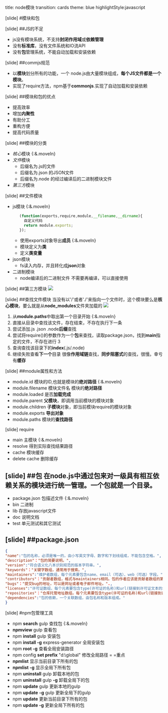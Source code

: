 title: node模块
transition: cards
theme: blue
highlightStyle:javascript

[slide]
#模块和包


[slide]
##JS的不足
- js没有模块系统，不支持**封闭作用域**或**依赖管理**
- 没有**标准库**，没有文件系统和IO流API
- 没有**包**管理系统，不能自动加载和安装依赖

[slide]
##commjs规范
- 以**模块**划分所有的功能，一个 node.js由大量模块组成，**每个JS文件都是一个模块**。
- 实现了require方法，npm基于**commonjs**.实现了自动加载和安装依赖

[slide]
##模块和包的优点
- 提高效率
- 增加**内聚性**
- 有助分工
- 重构方便
- 提高代码质量

[slide]
##模块的分类 
- *核心*模块 {:&.moveIn}
- *文件*模块
  - 后缀名为.js的文件
  - 后缀名为.json 的JSON文件
  - 后缀名为.node 的经过编译后的二进制模块文件
- *第三方*模块

[slide]
##文件模块
- js模块 {:&.moveIn}
  ```javascript
     (function(exports,require,module,__filename,__dirname){
       自定义代码
       return module.exports;
     });
  ```
  - 使用exports对象导出**成员** {:&.moveIn}
  - 模块定义为**类**
  - 定义**类变量**
- json模块
  - fs读入内存，并且转化成**json**对象 
- 二进制模块
  - node编译后的二进制文件 不需要再编译，可以直接使用  
  
[slide]
##第三方模块
<img src="http://7xjf2l.com2.z0.glb.qiniucdn.com/lookmodule.jpg" class="img-responsive">

[slide]
##查找文件模块
当没有以'/'或者'./'来指向一个文件时，这个模块要么是**核心模块**，要么就是从**node_modules**文件夹加载的
<img src="http://7xjf2l.com2.z0.glb.qiniucdn.com/lookfile.jpg" class="img-responsive">
1. 从**module.paths**中取出第一个目录开始 {:&.moveIn}
2. 直接从目录中查找该文件，存在结束，不存在执行下一条
3. 尝试添加.js .json .node**后缀**查找
4. 尝试将require()的参数作为一个**包**来查找，读取package.json，找到**main**指定的文件，不存在进行 3
5. 查询查找该目录下的**index**(.js/.node)
6. 继续失败查看**下一个**目录
很像**作用域链**查找，**同步阻塞式**的查找，很慢。幸亏有**缓存**

[slide]
##module属性和方法
- module.id 模块的ID,也就是模块的**绝对路径** {:&.moveIn}
- module.filename 模块文件名 模块的**绝对路径**
- module.loaded 是否**加载完成**
- module.parent **父模块**，即调用当前模块的模块对象
- module.children **子模块**对象，即当前模块require的模块对象
- module.exports **导出对象**
- module.paths 模块的**查找路径**

[slide]
require
- main 主模块 {:&.moveIn}
- resolve 得到实际查找结果路径 
- cache 模块缓存
- delete cache 删除缓存

[slide]
##包
在node.js中通过包来对一级具有**相互依赖**关系的模块进行统一管理。一个包就是一个**目录**。
------
- package.json 包描述文件 {:&.moveIn}
- bin 二进制
- lib 存放javascript文件
- doc 说明文档
- test 单元测试和其它测试

[slide]
##package.json
-------
```json
{
"name":"包的名称，必须是唯一的，由小写英文字母、数字和下划线组成，不能包含空格。",
"description"："包的简要说明。",
"version":"符合语义化八本识别规范的版本字符串。",
"keywords"："关键字数组，通常用于搜索。",
"maintainers":"维护者数组，每个元素要包含name、email（可选）、web（可选）字段。",
"contributors"："贡献者数组，格式与maintainers相同。包的作者应该是贡献者数组的第一个元素。",
"bugs"："提交bug的地址，可以是网址或者电子邮件地址。".,
"licenses":"许可证数组，每个元素要包含type(许可证的名称)和url(链接到许可证文本的地址)字段。",
"repositories"："仓库托管地址数组。每个元素要包含type(许可证的名称)和url(链接到许可证文本的地址)字段。",
"dependencies":"包的依赖，一个关联数组，由包名称和版本组成。"
}
```

[slide]
#npm包管理工具

- npm **search** gulp 查找包 {:&.moveIn}
- **npmview** gulp 查看包
- npm **install** gulp 安装包
- npm **install -g** express-generator 全局安装包
- npm **root -g** 查看全局安装路径
- npm config **set prefix** "d:\global" 修改全局路径  = =重点
- **npmlist** 显示当前目录下所有的包
- **npmlist -g** 显示全局下所有包
- npm **uninstall** gulp 卸载本地的包
- npm **uninstall** gulp **-g** 卸载全局下的包
- npm **update** gulp 更新本地的gulp
- npm **update** **-g** gulp 更新全局下的gulp
- npm **update** 更新当前目录下所有的包
- npm **update -g** 更新全局下所有的包

